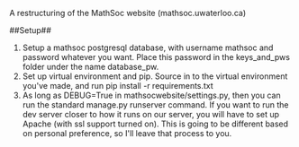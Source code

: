 A restructuring of the MathSoc website (mathsoc.uwaterloo.ca)

##Setup##
1. Setup a mathsoc postgresql database, with username mathsoc and password whatever you want. Place this password in the keys_and_pws folder under the name database_pw. 
2. Set up virtual environment and pip. Source in to the virtual environment you've made, and run pip install -r requirements.txt
3. As long as DEBUG=True in mathsocwebsite/settings.py, then you can run the standard manage.py runserver command. If you want to run the dev server closer to how it runs on our server, you will have to set up Apache (with ssl support turned on). This is going to be different based on personal preference, so I'll leave that process to you.